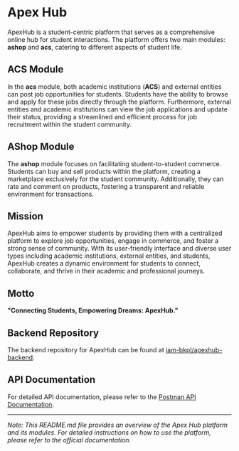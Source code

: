 # Apex Hub

ApexHub is a student-centric platform that serves as a comprehensive online hub for student interactions. The platform offers two main modules: **ashop** and **acs**, catering to different aspects of student life.

## ACS Module

In the **acs** module, both academic institutions (**ACS**) and external entities can post job opportunities for students. Students have the ability to browse and apply for these jobs directly through the platform. Furthermore, external entities and academic institutions can view the job applications and update their status, providing a streamlined and efficient process for job recruitment within the student community.

## AShop Module

The **ashop** module focuses on facilitating student-to-student commerce. Students can buy and sell products within the platform, creating a marketplace exclusively for the student community. Additionally, they can rate and comment on products, fostering a transparent and reliable environment for transactions.

## Mission

ApexHub aims to empower students by providing them with a centralized platform to explore job opportunities, engage in commerce, and foster a strong sense of community. With its user-friendly interface and diverse user types including academic institutions, external entities, and students, ApexHub creates a dynamic environment for students to connect, collaborate, and thrive in their academic and professional journeys.

## Motto

**"Connecting Students, Empowering Dreams: ApexHub."**

## Backend Repository

The backend repository for ApexHub can be found at [iam-bkpl/apexhub-backend](https://github.com/iam-bkpl/apexhub-backend).

## API Documentation

For detailed API documentation, please refer to the [Postman API Documentation](https://documenter.getpostman.com/view/26041818/2s93sW9vqL).

---

_Note: This README.md file provides an overview of the Apex Hub platform and its modules. For detailed instructions on how to use the platform, please refer to the official documentation._
